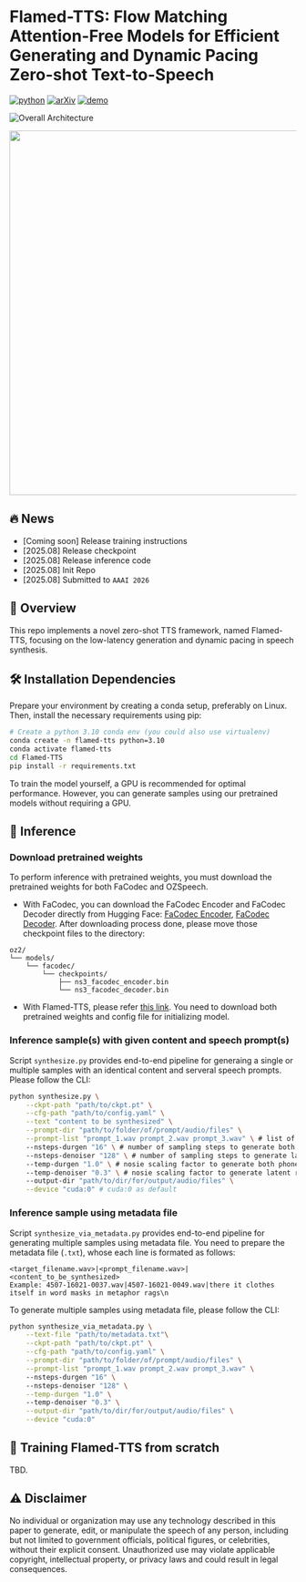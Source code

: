 # Flamed-TTS: Flow Matching Attention-Free Models for Efficient Generating and Dynamic Pacing Zero-shot Text-to-Speech

[![python](https://img.shields.io/badge/Python-3.10-brightgreen)]([https://github.com/SWivid/F5-TTS](https://github.com/flamedtts/Flamed-TTS))
[![arXiv](https://img.shields.io/badge/arXiv-2410.06885-b31b1b.svg?logo=arXiv)]()
[![demo](https://img.shields.io/badge/GitHub-Demo%20page-orange.svg)]()

![Overall Architecture](https://github.com/flamedtts/Flamed-TTS/blob/main/figs/Flamed-TTS.png)
<div align="center">
	<img src="https://github.com/flamedtts/Flamed-TTS/blob/main/figs/CodeDecoder_Denoiser.png" width="640" style="display: block; margin: auto;"/>
</div>

## 🔥 News
- [Coming soon] Release training instructions
- [2025.08] Release checkpoint
- [2025.08] Release inference code
- [2025.08] Init Repo
- [2025.08] Submitted to `AAAI 2026`

## 🎯 Overview

This repo implements a novel zero-shot TTS framework, named Flamed-TTS, focusing on the low-latency generation and dynamic pacing in speech synthesis.

## 🛠️ Installation Dependencies

Prepare your environment by creating a conda setup, preferably on Linux. Then, install the necessary requirements using pip:
```bash
# Create a python 3.10 conda env (you could also use virtualenv)
conda create -n flamed-tts python=3.10
conda activate flamed-tts
cd Flamed-TTS
pip install -r requirements.txt
```

To train the model yourself, a GPU is recommended for optimal performance. However, you can generate samples using our pretrained models without requiring a GPU.

## 🚀 Inference

### Download pretrained weights

To perform inference with pretrained weights, you must download the pretrained weights for both FaCodec and OZSpeech.

* With FaCodec, you can download the FaCodec Encoder and FaCodec Decoder directly from Hugging Face: [FaCodec Encoder](https://huggingface.co/amphion/naturalspeech3_facodec/blob/main/ns3_facodec_encoder.bin), [FaCodec Decoder](https://huggingface.co/amphion/naturalspeech3_facodec/blob/main/ns3_facodec_decoder.bin). After downloading process done, please move those checkpoint files to the directory:
```
oz2/
└── models/
    └── facodec/
        └── checkpoints/
            ├── ns3_facodec_encoder.bin
            └── ns3_facodec_decoder.bin
```
* With Flamed-TTS, please refer [this link](https://drive.google.com/drive/folders/17A5OJoF6yUqiy62n1ghEGJ6EwHUexUEs?usp=sharing). You need to download both pretrained weights and config file for initializing model.

### Inference sample(s) with given content and speech prompt(s)

Script `synthesize.py` provides end-to-end pipeline for generaing a single or multiple samples with an identical content and serveral speech prompts. Please follow the CLI:

```bash
python synthesize.py \
	--ckpt-path "path/to/ckpt.pt" \
 	--cfg-path "path/to/config.yaml" \
	--text "content to be synthesized" \
	--prompt-dir "path/to/folder/of/prompt/audio/files" \
	--prompt-list "prompt_1.wav prompt_2.wav prompt_3.wav" \ # list of prompt filenames to be synthesized
	--nsteps-durgen "16" \ # number of sampling steps to generate both phoneme durations and silences, 64 as default
	--nsteps-denoiser "128" \ # number of sampling steps to generate latent representations of speech, 64 as default
	--temp-durgen "1.0" \ # nosie scaling factor to generate both phoneme durations and silences, 0.3 as default
	--temp-denoiser "0.3" \ # nosie scaling factor to generate latent representations of speech, 0.3 as default
	--output-dir "path/to/dir/for/output/audio/files" \
	--device "cuda:0" # cuda:0 as default
```

### Inference sample using metadata file
Script `synthesize_via_metadata.py` provides end-to-end pipeline for generating multiple samples using metadata file. You need to prepare the metadata file (`.txt`), whose each line is formated as follows:

```
<target_filename.wav>|<prompt_filename.wav>|<content_to_be_synthesized>
Example: 4507-16021-0037.wav|4507-16021-0049.wav|there it clothes itself in word masks in metaphor rags\n
```
To generate multiple samples using metadata file, please follow the CLI:
```bash
python synthesize_via_metadata.py \
	--text-file "path/to/metadata.txt"\
	--ckpt-path "path/to/ckpt.pt" \
 	--cfg-path "path/to/config.yaml" \
	--prompt-dir "path/to/folder/of/prompt/audio/files" \
	--prompt-list "prompt_1.wav prompt_2.wav prompt_3.wav" \ 
	--nsteps-durgen "16" \ 
	--nsteps-denoiser "128" \
	--temp-durgen "1.0" \ 
	--temp-denoiser "0.3" \
	--output-dir "path/to/dir/for/output/audio/files" \
	--device "cuda:0"
```

## 🔄 Training Flamed-TTS from scratch

TBD.

## ⚠️ Disclaimer

No individual or organization may use any technology described in this paper to generate, edit, or manipulate the speech of any person, including but not limited to government officials, political figures, or celebrities, without their explicit consent. Unauthorized use may violate applicable copyright, intellectual property, or privacy laws and could result in legal consequences.






















